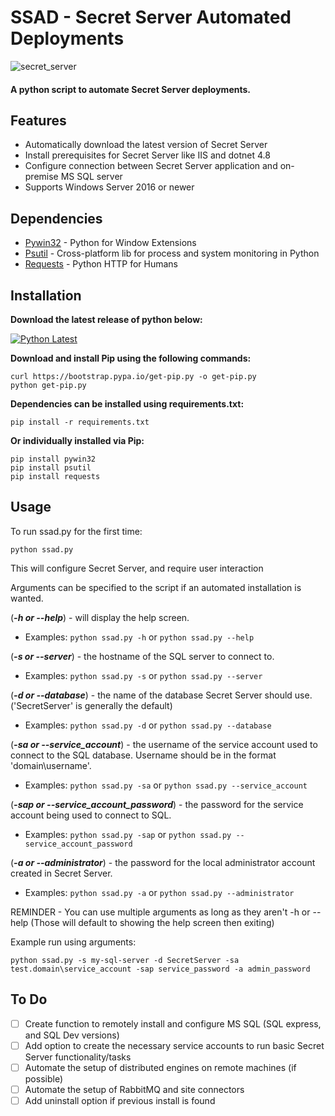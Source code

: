 # SSAD - Secret Server Automated Deployments

![secret_server](https://user-images.githubusercontent.com/33561466/216741532-18d4c459-211e-484d-a69f-838d3ae1fee1.png)

#### A python script to automate Secret Server deployments.

## Features
- Automatically download the latest version of Secret Server
- Install prerequisites for Secret Server like IIS and dotnet 4.8
- Configure connection between Secret Server application and on-premise MS SQL server
- Supports Windows Server 2016 or newer

## Dependencies
- [Pywin32](https://pypi.org/project/pywin32/) - Python for Window Extensions
- [Psutil](https://pypi.org/project/psutil/) - Cross-platform lib for process and system monitoring in Python
- [Requests](https://pypi.org/project/requests/) - Python HTTP for Humans

## Installation
**Download the latest release of python below:**

[![Python Latest](https://img.shields.io/badge/python-latest-blue.svg)](https://www.python.org/downloads/windows/)

**Download and install Pip using the following commands:**
```
curl https://bootstrap.pypa.io/get-pip.py -o get-pip.py
python get-pip.py
```
**Dependencies can be installed using requirements.txt:**
```
pip install -r requirements.txt
```
**Or individually installed via Pip:**
```
pip install pywin32
pip install psutil
pip install requests
```

## Usage
To run ssad.py for the first time:
```
python ssad.py
```
This will configure Secret Server, and require user interaction

Arguments can be specified to the script if an automated installation is wanted.

(***-h or --help***) - will display the help screen.

- Examples: ```python ssad.py -h``` or ```python ssad.py --help```

(***-s or --server***)  - the hostname of the SQL server to connect to.

- Examples: ```python ssad.py -s``` or ```python ssad.py --server```

(***-d or --database***) - the name of the database Secret Server should use. ('SecretServer' is generally the default)

- Examples: ```python ssad.py -d``` or ```python ssad.py --database```

(***-sa or --service_account***) - the username of the service account used to connect to the SQL database. Username should be in the format 'domain\username'.

- Examples: ```python ssad.py -sa``` or ```python ssad.py --service_account```

(***-sap or --service_account_password***) - the password for the service account being used to connect to SQL.

- Examples: ```python ssad.py -sap``` or ```python ssad.py --service_account_password```

(***-a or --administrator***) - the password for the local administrator account created in Secret Server.

- Examples: ```python ssad.py -a``` or ```python ssad.py --administrator```

REMINDER - You can use multiple arguments as long as they aren't -h or --help (Those will default to showing the help screen then exiting)

Example run using arguments:
```
python ssad.py -s my-sql-server -d SecretServer -sa test.domain\service_account -sap service_password -a admin_password
```

## To Do
- [ ] Create function to remotely install and configure MS SQL (SQL express, and SQL Dev versions)
- [ ] Add option to create the necessary service accounts to run basic Secret Server functionality/tasks
- [ ] Automate the setup of distributed engines on remote machines (if possible)
- [ ] Automate the setup of RabbitMQ and site connectors
- [ ] Add uninstall option if previous install is found
